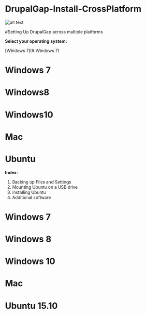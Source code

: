# DrupalGap-Install-CrossPlatform

![alt text](https://www.drupal.org/files/project-images/drupalgap-wide.jpg "DrupalGap")

#Setting Up DrupalGap across multiple platforms

**Select your operating system:**

[Windows 7](# Windows 7)

# Windows 7

# Windows8

# Windows10

# Mac

# Ubuntu

**Index:**

1. Backing up Files and Settings
2. Mounting Ubuntu on a USB drive
3. Installing Ubuntu
4. Additional software

# Windows 7

# Windows 8

# Windows 10

# Mac

# Ubuntu 15.10

